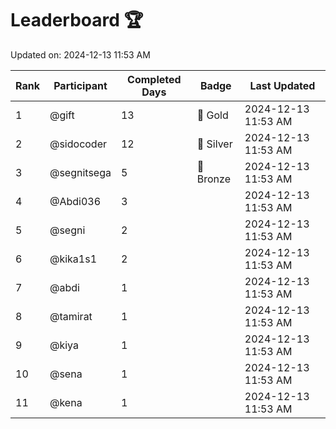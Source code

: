 # Leaderboard 🏆

Updated on: 2024-12-13 11:53 AM

| Rank | Participant       | Completed Days | Badge      | Last Updated         |
|------|-------------------|----------------|------------|----------------------|
| 1    | @gift             | 13             | 🏅 Gold     | 2024-12-13 11:53 AM |
| 2    | @sidocoder        | 12             | 🥈 Silver   | 2024-12-13 11:53 AM |
| 3    | @segnitsega       | 5              | 🥉 Bronze   | 2024-12-13 11:53 AM |
| 4    | @Abdi036          | 3              |            | 2024-12-13 11:53 AM |
| 5    | @segni            | 2              |            | 2024-12-13 11:53 AM |
| 6    | @kika1s1          | 2              |            | 2024-12-13 11:53 AM |
| 7    | @abdi             | 1              |            | 2024-12-13 11:53 AM |
| 8    | @tamirat          | 1              |            | 2024-12-13 11:53 AM |
| 9    | @kiya             | 1              |            | 2024-12-13 11:53 AM |
| 10   | @sena             | 1              |            | 2024-12-13 11:53 AM |
| 11   | @kena             | 1              |            | 2024-12-13 11:53 AM |
